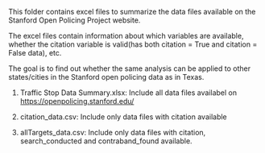 This folder contains excel files to summarize the data files available on the Stanford Open Policing Project website. 

The excel files contain information about which variables are available, whether the citation variable is valid(has both citation = True and citation = False data), etc.

The goal is to find out whether the same analysis can be applied to other states/cities in the Stanford open policing data as in Texas.

1. Traffic Stop Data Summary.xlsx: Include all data files availabel on https://openpolicing.stanford.edu/
   
2. citation_data.csv: Include only data files with citation available
   
3. allTargets_data.csv: Include only data files with citation, search_conducted and contraband_found available.
   
